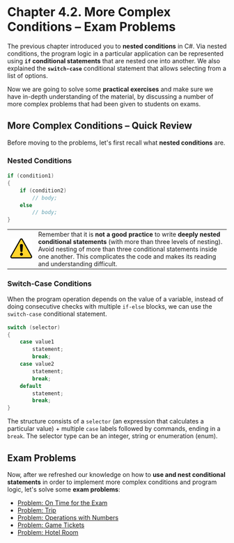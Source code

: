 # Chapter 4.2. More Complex Conditions – Exam Problems

The previous chapter introduced you to **nested conditions** in C#. Via nested conditions, the program logic in a particular application can be represented using **`if` conditional statements** that are nested one into another. We also explained the **`switch-case`** conditional statement that allows selecting from a list of options.

Now we are going to solve some **practical exercises** and make sure we have in-depth understanding of the material, by discussing a number of more complex problems that had been given to students on exams.

## More Complex Conditions – Quick Review

Before moving to the problems, let's first recall what **nested conditions** are.

### Nested Conditions

```csharp
if (condition1)
{
    if (condition2)
        // body; 
    else
        // body;
}
```

<table><tr><td><img src="/assets/alert-icon.png" style="max-width:50px" /></td>
<td>Remember that it is <b>not a good practice</b> to write <b>deeply nested conditional statements</b> (with more than three levels of nesting). Avoid nesting of more than three conditional statements inside one another. This complicates the code and makes its reading and understanding difficult.</td>
</tr></table>

### Switch-Case Conditions

When the program operation depends on the value of a variable, instead of doing consecutive checks with multiple `if-else` blocks, we can use the `switch-case` conditional statement.

```csharp
switch (selector)
{
    case value1
        statement;
        break;
    case value2
        statement;
        break;
    default
        statement;
        break;
}
```

The structure consists of a `selector` (an expression that calculates a particular value) + multiple `case` labels followed by commands, ending in a `break`. The selector type can be an integer, string or enumeration (enum).

## Exam Problems

Now, after we refreshed our knowledge on how to **use and nest conditional statements** in order to implement more complex conditions and program logic, let's solve some **exam problems**:
 * [Problem: On Time for the Exam](/Content/Chapter-4-2-complex-conditions-exam-problems/exam-problems/on-time-for-the-exam/on-time-for-the-exam.md)
 * [Problem: Trip](/Content/Chapter-4-2-complex-conditions-exam-problems/exam-problems/trip/trip.md)
 * [Problem: Operations with Numbers](/Content/Chapter-4-2-complex-conditions-exam-problems/exam-problems/operations/operations.md)
 * [Problem: Game Tickets](/Content/Chapter-4-2-complex-conditions-exam-problems/exam-problems/match-tickets/match-tickets.md)
 * [Problem: Hotel Room](/Content/Chapter-4-2-complex-conditions-exam-problems/exam-problems/hotel-room/hotel-room.md)
